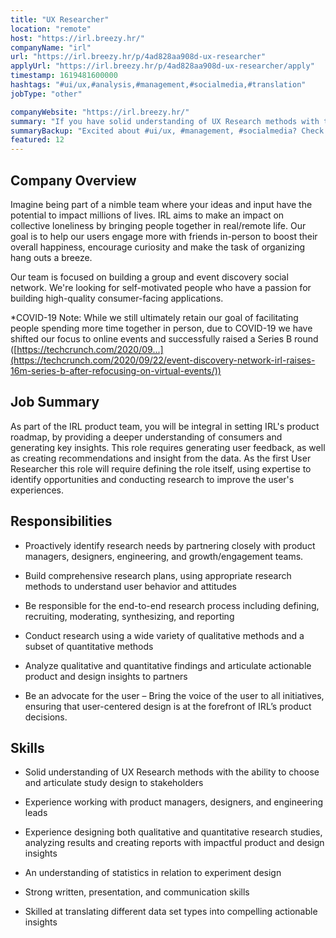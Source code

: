 ```yaml
---
title: "UX Researcher"
location: "remote"
host: "https://irl.breezy.hr/"
companyName: "irl"
url: "https://irl.breezy.hr/p/4ad828aa908d-ux-researcher"
applyUrl: "https://irl.breezy.hr/p/4ad828aa908d-ux-researcher/apply"
timestamp: 1619481600000
hashtags: "#ui/ux,#analysis,#management,#socialmedia,#translation"
jobType: "other"

companyWebsite: "https://irl.breezy.hr/"
summary: "If you have solid understanding of UX Research methods with the ability to choose and articulate study design to stakeholders, IRL is looking for someone with your knowledge."
summaryBackup: "Excited about #ui/ux, #management, #socialmedia? Check out this job post!"
featured: 12
---
```


## Company Overview

Imagine being part of a nimble team where your ideas and input have the potential to impact millions of lives. IRL aims to make an impact on collective loneliness by bringing people together in real/remote life. Our goal is to help our users engage more with friends in-person to boost their overall happiness, encourage curiosity and make the task of organizing hang outs a breeze.

Our team is focused on building a group and event discovery social network. We're looking for self-motivated people who have a passion for building high-quality consumer-facing applications.

\*COVID-19 Note: While we still ultimately retain our goal of facilitating people spending more time together in person, due to COVID-19 we have shifted our focus to online events and successfully raised a Series B round ([https://techcrunch.com/2020/09...](https://techcrunch.com/2020/09/22/event-discovery-network-irl-raises-16m-series-b-after-refocusing-on-virtual-events/))

## Job Summary

As part of the IRL product team, you will be integral in setting IRL's product roadmap, by providing a deeper understanding of consumers and generating key insights. This role requires generating user feedback, as well as creating recommendations and insight from the data. As the first User Researcher this role will require defining the role itself, using expertise to identify opportunities and conducting research to improve the user's experiences.

## Responsibilities

*   Proactively identify research needs by partnering closely with product managers, designers, engineering, and growth/engagement teams.

*   Build comprehensive research plans, using appropriate research methods to understand user behavior and attitudes

*   Be responsible for the end-to-end research process including defining, recruiting, moderating, synthesizing, and reporting

*   Conduct research using a wide variety of qualitative methods and a subset of quantitative methods

*   Analyze qualitative and quantitative findings and articulate actionable product and design insights to partners

*   Be an advocate for the user – Bring the voice of the user to all initiatives, ensuring that user-centered design is at the forefront of IRL’s product decisions.

## Skills

*   Solid understanding of UX Research methods with the ability to choose and articulate study design to stakeholders

*   Experience working with product managers, designers, and engineering leads

*   Experience designing both qualitative and quantitative research studies, analyzing results and creating reports with impactful product and design insights

*   An understanding of statistics in relation to experiment design

*   Strong written, presentation, and communication skills

*   Skilled at translating different data set types into compelling actionable insights

